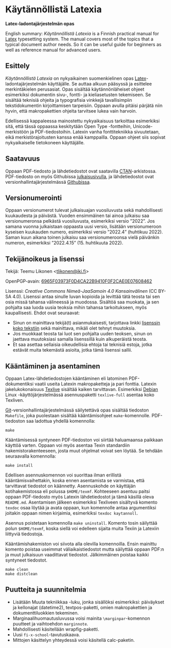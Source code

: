Käytännöllistä Latexia
======================

**Latex-ladontajärjestelmän opas**

English summary: *Käytännöllistä Latexia* is a Finnish practical manual
for [Latex](https://en.wikipedia.org/wiki/LaTeX) typesetting system. The
manual covers most of the topics that a typical document author needs.
So it can be useful guide for beginners as well as reference manual for
advanced users.


Esittely
--------

*Käytännöllistä Latexia* on nykyaikainen suomenkielinen opas
[Latex](https://fi.wikipedia.org/wiki/LaTeX)-ladontajärjestelmän
käyttäjälle. Se auttaa alkuun pääsyssä ja esittelee merkintäkielen
perusasiat. Opas sisältää käytännönläheiset ohjeet esimerkiksi
dokumentin sivu-, fontti- ja kieliasetusten tekemiseen. Se sisältää
teknisiä ohjeita ja typografisia vinkkejä tavallisimpiin
tekstidokumentin kirjoittamisen tarpeisiin. Oppaan avulla pitäisi
pärjätä niin hyvin, että makropakettien ohjeita tarvitsee lukea vain
harvoin.

Edellisessä kappaleessa mainostettu nykyaikaisuus tarkoittaa esimerkiksi
sitä, että tässä oppaassa keskitytään Open Type -fontteihin,
Unicode-merkistöön ja PDF-tiedostoihin. Latexin vanha fonttitekniikka
sivuutetaan, eikä merkistörajoitusten kanssa enää kamppailla. Oppaan
ohjeet siis sopivat nykyaikaiselle tietokoneen käyttäjälle.


Saatavuus
---------

Oppaan PDF-tiedosto ja lähdetiedostot ovat saatavilla
[CTAN][CTAN]-arkistossa. PDF-tiedosto on myös Githubissa
[julkaisusivulla](https://github.com/tlikonen/latex-opas/releases), ja
lähdetiedostot ovat versionhallintajärjestelmässä [Githubissa][Github].

[CTAN]:   https://ctan.org/pkg/kaytannollista-latexia
[Github]: https://github.com/tlikonen/latex-opas


Versionumerointi
----------------

Oppaan versionumerot tulevat julkaisuajan vuosiluvusta sekä
mahdollisesti kuukaudesta ja päivästä. Vuoden ensimmäinen tai ainoa
julkaisu saa versionumeronsa pelkästä vuosiluvusta, esimerkiksi versio
”2022”. Jos samana vuonna julkaistaan oppaasta uusi versio, lisätään
versionumeroon kyseisen kuukauden numero, esimerkiksi versio ”2022.4”
(huhtikuu 2022). Saman kuun aikana toinen julkaisu saa versionumeroonsa
vielä päivänkin numeron, esimerkiksi ”2022.4.15” (15. huhtikuuta 2022).


Tekijänoikeus ja lisenssi
-------------------------

Tekijä: Teemu Likonen <<tlikonen@iki.fi>>

OpenPGP-avain: [6965F03973F0D4CA22B9410F0F2CAE0E07608462][PGP]

[PGP]: http://www.iki.fi/tlikonen/pgp-key.asc

Lisenssi: *Creative Commons Nimeä-JaaSamoin 4.0 Kansainvälinen* (CC
BY-SA 4.0). Lisenssi antaa sinulle luvan kopioida ja levittää tätä
teosta tai sen osia missä tahansa välineessä ja muodossa. Sisältöä saa
muokata, ja sen pohjalta saa luoda uusia teoksia mihin tahansa
tarkoitukseen, myös kaupallisesti. Ehdot ovat seuraavat:

  - Sinun on mainittava tekijä(t) asianmukaisesti, tarjottava linkki
    [lisenssin koko tekstiin][CC] sekä mainittava, mikäli olet tehnyt
    muutoksia.
  - Jos muokkaat teosta tai luot sen pohjalta uuden teoksen, sinun on
    jaettava muutoksiasi samalla lisenssillä kuin alkuperäistä teosta.
  - Et saa asettaa sellaisia oikeudellisia ehtoja tai teknisiä estoja,
    jotka estävät muita tekemästä asioita, jotka tämä lisenssi sallii.

[CC]: https://creativecommons.org/licenses/by-sa/4.0/legalcode.fi


Kääntäminen ja asentaminen
--------------------------

Oppaan Latex-lähdetiedostojen kääntäminen eli latominen PDF-dokumentiksi
vaatii useita Latexin makropaketteja ja pari fonttia. Latexin
jakelukokonaisuus [Texlive](https://tug.org/texlive/) sisältää kaiken
tarvittavan. Esimerkiksi [Debian](https://www.debian.org) Linux
-käyttöjärjestelmässä asennuspaketti `texlive-full` asentaa koko
Texliven.

[Git][Github]-versionhallintajärjestelmässä säilytettävä opas sisältää
tiedoston `Makefile`, joka puolestaan sisältää kääntämisohjeet
`make`-komennolle. PDF-tiedoston saa ladottua yhdellä komennolla:

    make

Kääntämisessä syntyneen PDF-tiedoston voi siirtää haluamaansa paikkaan
käyttöä varten. Oppaan voi myös asentaa Texin standardiin
hakemistorakenteeseen, josta muut ohjelmat voivat sen löytää. Se tehdään
seuraavalla komennolla:

    make install

Edellisen asennuskomennon voi suorittaa ilman erillistä
kääntämisvaihettakin, koska ennen asentamista se varmistaa, että
tarvittavat tiedostot on käännetty. Asennuskohde on käyttäjän
kotihakemistossa eli polussa `$HOME/texmf`. Kohteeseen asentuu paitsi
oppaan PDF-tiedosto myös Latexin lähdetiedostot ja tämä käsillä oleva
`README.md`. Asentamisen jälkeen esimerkiksi Texliveen sisältyvä komento
`texdoc` osaa löytää ja avata oppaan, kun komennolle antaa argumentiksi
joitakin oppaan nimen kirjaimia, esimerkiksi `texdoc kaytannoll`.

Asennus poistetaan komennolla `make uninstall`. Komento tosin säilyttää
polun `$HOME/texmf`, koska siellä voi edelleen sijaita muita Texiin ja
Latexiin liittyviä tiedostoja.

Kääntämishakemiston voi siivota alla olevilla komennoilla. Ensin
mainittu komento poistaa useimmat väliaikaistiedostot mutta säilyttää
oppaan PDF:n ja muut julkaisuun vaadittavat tiedostot. Jälkimmäinen
poistaa kaikki syntyneet tiedostot.

    make clean
    make distclean


Puutteita ja suunnitelmia
-------------------------

  - Lisätään Muuta tekniikkaa -luku, jonka sisällöksi esimerkiksi:
    päiväykset ja kellonajat (datetime2), textpos-paketti, omien
    makropakettien ja dokumenttiluokkien tekeminen.
  - Marginaalihuomautusluvussa voisi mainita `\marginpar`-komennon
    puutteet ja vaihtoehdon `marginnote`.
  - Mahdollisesti käsitellään wrapfig-paketti.
  - Uusi `fi-x-school`-tavutuskaava.
  - Mittojen käsittelyn yhteydessä voisi käsitellä calc-paketin.
